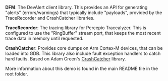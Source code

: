 **DFM**: The DevAlert client library. This provides an API for generating "alerts" (errors/warnings) that typically include "payloads", provided by the TraceRecorder and CrashCatcher libraries.

**TraceRecorder**: The tracing library for Percepio Tracealyzer. This is configured to use the "RingBuffer" stream port, that keeps the most recent trace data in memory until requested.

**CrashCatcher**: Provides core dumps on Arm Cortex-M devices, that can be loaded into GDB. This library also include fault exception handlers to catch hard faults. Based on Adam Green's [CrashCatcher](https://github.com/adamgreen/CrashCatcher) library.

More information about this demo is found in the main README file in the root folder.
